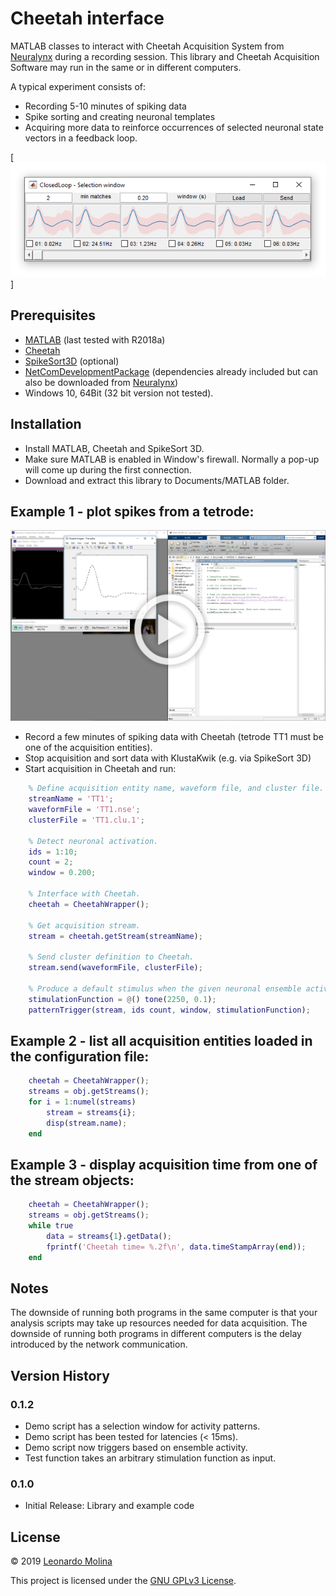 # Cheetah interface
MATLAB classes to interact with Cheetah Acquisition System from [Neuralynx][Neuralynx] during a recording session.
This library and Cheetah Acquisition Software may run in the same or in different computers.

A typical experiment consists of:
* Recording 5-10 minutes of spiking data
* Spike sorting and creating neuronal templates
* Acquiring more data to reinforce occurrences of selected neuronal state vectors in a feedback loop.

[![Spike stream demo](selection-window.png)]

## Prerequisites
* [MATLAB][MATLAB] (last tested with R2018a)
* [Cheetah][Cheetah]
* [SpikeSort3D][SpikeSort3D] (optional)
* [NetComDevelopmentPackage][NetComPartial] (dependencies already included but can also be downloaded from [Neuralynx][NetComFull])
* Windows 10, 64Bit (32 bit version not tested).

## Installation
* Install MATLAB, Cheetah and SpikeSort 3D.
* Make sure MATLAB is enabled in Window's firewall. Normally a pop-up will come up during the first connection.
* Download and extract this library to Documents/MATLAB folder.

## Example 1 - plot spikes from a tetrode:
[![Spike stream demo](cheetah-wrapper-demo.png)](https://drive.google.com/file/d/19h34s5LPmWgZJFF17zxef8f8A4bYAu90)
* Record a few minutes of spiking data with Cheetah (tetrode TT1 must be one of the acquisition entities).
* Stop acquisition and sort data with KlustaKwik (e.g. via SpikeSort 3D)
* Start acquisition in Cheetah and run:
```matlab
	% Define acquisition entity name, waveform file, and cluster file.
	streamName = 'TT1';
	waveformFile = 'TT1.nse';
	clusterFile = 'TT1.clu.1';
	
	% Detect neuronal activation.
	ids = 1:10;
	count = 2;
	window = 0.200;
	
	% Interface with Cheetah.
	cheetah = CheetahWrapper();

	% Get acquisition stream.
	stream = cheetah.getStream(streamName);

	% Send cluster definition to Cheetah.
	stream.send(waveformFile, clusterFile);

	% Produce a default stimulus when the given neuronal ensemble activates.
	stimulationFunction = @() tone(2250, 0.1);
	patternTrigger(stream, ids count, window, stimulationFunction);
```

## Example 2 - list all acquisition entities loaded in the configuration file:
```matlab
	cheetah = CheetahWrapper();
	streams = obj.getStreams();
	for i = 1:numel(streams)
		stream = streams{i};
		disp(stream.name);
	end
```

## Example 3 - display acquisition time from one of the stream objects:
```matlab
	cheetah = CheetahWrapper();
	streams = obj.getStreams();
	while true
		data = streams{1}.getData();
		fprintf('Cheetah time= %.2f\n', data.timeStampArray(end));
	end
```
## Notes
The downside of running both programs in the same computer is that your analysis scripts may take up resources needed for data acquisition. The downside of running both programs in different computers is the delay introduced by the network communication.

## Version History
### 0.1.2
* Demo script has a selection window for activity patterns.
* Demo script has been tested for latencies (< 15ms).
* Demo script now triggers based on ensemble activity.
* Test function takes an arbitrary stimulation function as input.
### 0.1.0
* Initial Release: Library and example code

## License
© 2019 [Leonardo Molina][Leonardo Molina]

This project is licensed under the [GNU GPLv3 License][LICENSE.md].

[Leonardo Molina]: https://github.com/leomol
[MATLAB]: https://www.mathworks.com/downloads/
[Cheetah]: https://neuralynx.com/
[SpikeSort3D]: https://neuralynx.com/software/spikesort-3d
[NetComPartial]: NetComDevelopmentPackage_v3.1.0
[NetComFull]: https://neuralynx.com/software/category/development
[Neuralynx]: https://neuralynx.com
[LICENSE.md]: LICENSE.md
